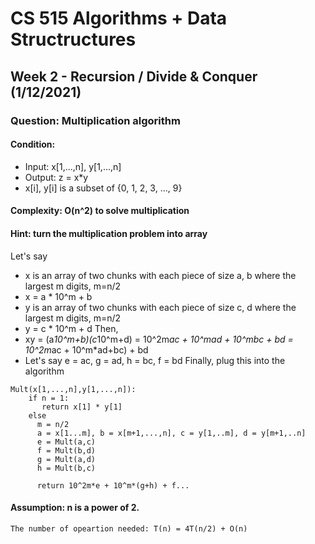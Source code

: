 # CS 515 Algorithms + Data Structructures
## Week 2 - Recursion / Divide & Conquer (1/12/2021)
### Question: Multiplication algorithm 
#### Condition: 
- Input: x[1,...,n], y[1,...,n]
- Output: z = x*y
- x[i], y[i] is a subset of {0, 1, 2, 3, ..., 9}
#### Complexity: O(n^2)  to solve multiplication 
#### Hint: turn the multiplication problem into array 
Let's say 
- x is an array of two chunks with each piece of size a, b where the largest m digits, m=n/2
- x = a * 10^m + b
- y is an array of two chunks with each piece of size c, d where the largest m digits, m=n/2
- y = c * 10^m + d
Then, 
- xy = (a*10^m+b)(c*10^m+d) = 10^2m*ac + 10^mad + 10^mbc + bd = 10^2m*ac + 10^m*ad+bc) + bd
- Let's say e = ac, g = ad, h = bc, f = bd
Finally, plug this into the algorithm
```
Mult(x[1,...,n],y[1,...,n]):
    if n = 1:
       return x[1] * y[1]
    else
      m = n/2
      a = x[1...m], b = x[m+1,...,n], c = y[1,..m], d = y[m+1,..n]
      e = Mult(a,c)
      f = Mult(b,d)
      g = Mult(a,d)
      h = Mult(b,c)
      
      return 10^2m*e + 10^m*(g+h) + f...
```
#### Assumption: n is a power of 2. 
```
The number of opeartion needed: T(n) = 4T(n/2) + O(n)
